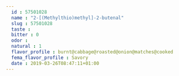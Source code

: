 ```yaml
---
  id : 57501028
  name : "2-[(Methylthio)methyl]-2-butenal"
  slug : 57501028
  taste : 
  bitter : 0
  odor : 
  natural : 1
  flavor_profile : burnt@cabbage@roasted@onion@matches@cooked
  fema_flavor_profile : Savory
  date : 2019-03-26T08:47:11+01:00
---
```



